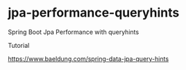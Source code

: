 # jpa-performance-queryhints
Spring Boot Jpa Performance with queryhints

Tutorial

https://www.baeldung.com/spring-data-jpa-query-hints
